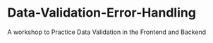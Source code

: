 # Data-Validation-Error-Handling
A workshop to Practice Data Validation in the Frontend and Backend

